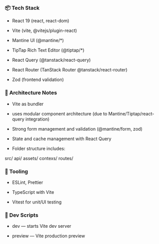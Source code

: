 ### 📦 Tech Stack
- React 19 (react, react-dom)

- Vite (vite, @vitejs/plugin-react)

- Mantine UI (@mantine/*)

- TipTap Rich Text Editor (@tiptap/*)

- React Query (@tanstack/react-query)

- React Router (TanStack Router @tanstack/react-router)

- Zod (frontend validation)

### 🧠 Architecture Notes
- Vite as bundler

- uses modular component architecture (due to Mantine/Tiptap/react-query integration)

- Strong form management and validation (@mantine/form, zod)

- State and cache management with React Query

- Folder structure includes:

src/
  api/
  assets/
  contexs/
  routes/

### 🧪 Tooling
- ESLint, Prettier

- TypeScript with Vite

- Vitest for unit/UI testing

### 🔧 Dev Scripts
- dev — starts Vite dev server

- preview — Vite production preview

